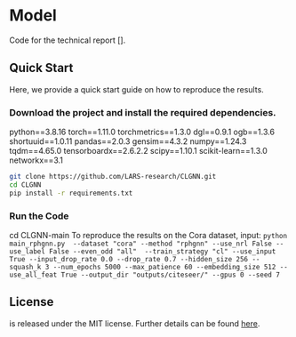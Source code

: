 # Model

Code for the technical report [].

## Quick Start

Here, we provide a quick start guide on how to reproduce the results.

### Download the project and install the required dependencies.

python==3.8.16
torch==1.11.0
torchmetrics==1.3.0
dgl==0.9.1
ogb==1.3.6
shortuuid==1.0.11
pandas==2.0.3
gensim==4.3.2
numpy==1.24.3
tqdm==4.65.0
tensorboardx==2.6.2.2
scipy==1.10.1
scikit-learn==1.3.0
networkx==3.1

```bash
git clone https://github.com/LARS-research/CLGNN.git
cd CLGNN
pip install -r requirements.txt
```

### Run the Code
cd CLGNN-main
To reproduce the results on the Cora dataset, input:
    `` python main_rphgnn.py  --dataset "cora" --method "rphgnn" --use_nrl False --use_label False --even_odd "all"  --train_strategy "cl" --use_input True --input_drop_rate 0.0 --drop_rate 0.7 --hidden_size 256 --squash_k 3 --num_epochs 5000 --max_patience 60 --embedding_size 512 --use_all_feat True --output_dir "outputs/citeseer/" --gpus 0 --seed 7 ``

## License

 is released under the MIT license. Further details can be found [here](LICENSE).
